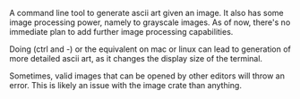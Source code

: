 A command line tool to generate ascii art given an image. It also has some image processing power, namely to grayscale images. As of now, there's no immediate plan to add further image processing capabilities.

Doing (ctrl and -) or the equivalent on mac or linux can lead to generation of more detailed ascii art, as it changes the display size of the terminal.

Sometimes, valid images that can be opened by other editors will throw an error. This is likely an issue with the image crate than anything.